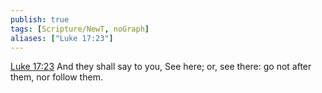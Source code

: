 ```yaml
---
publish: true
tags: [Scripture/NewT, noGraph]
aliases: ["Luke 17:23"]
---
```

[Luke 17:23](https://churchofjesuschrist.org/study/scriptures/nt/luke/17?lang=eng&id=p23#p23) And they shall say to you, See here; or, see there: go not after them, nor follow them.
